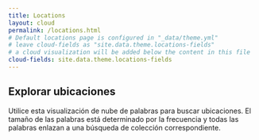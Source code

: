 ```yaml
---
title: Locations
layout: cloud
permalink: /locations.html
# Default locations page is configured in "_data/theme.yml"
# leave cloud-fields as "site.data.theme.locations-fields"
# a cloud visualization will be added below the content in this file
cloud-fields: site.data.theme.locations-fields
---
```


## Explorar ubicaciones

Utilice esta visualización de nube de palabras para buscar ubicaciones.
El tamaño de las palabras está determinado por la frecuencia y todas las palabras enlazan a una búsqueda de colección correspondiente.
